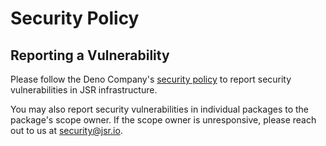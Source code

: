 # Security Policy

## Reporting a Vulnerability

Please follow the Deno Company's
[security policy](https://docs.deno.com/deploy/security/) to report security
vulnerabilities in JSR infrastructure.

You may also report security vulnerabilities in individual packages to the
package's scope owner. If the scope owner is unresponsive, please reach out to
us at [security@jsr.io](mailto:security@jsr.io).

